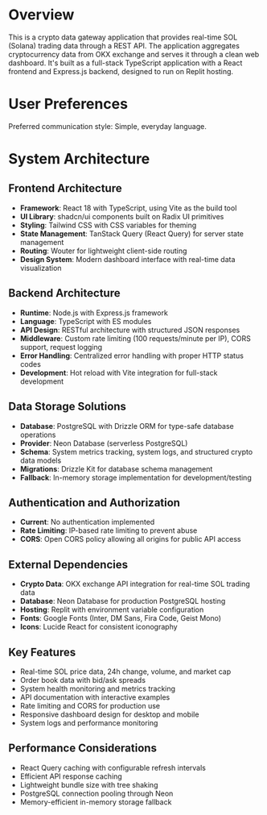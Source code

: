 # Overview

This is a crypto data gateway application that provides real-time SOL (Solana) trading data through a REST API. The application aggregates cryptocurrency data from OKX exchange and serves it through a clean web dashboard. It's built as a full-stack TypeScript application with a React frontend and Express.js backend, designed to run on Replit hosting.

# User Preferences

Preferred communication style: Simple, everyday language.

# System Architecture

## Frontend Architecture
- **Framework**: React 18 with TypeScript, using Vite as the build tool
- **UI Library**: shadcn/ui components built on Radix UI primitives
- **Styling**: Tailwind CSS with CSS variables for theming
- **State Management**: TanStack Query (React Query) for server state management
- **Routing**: Wouter for lightweight client-side routing
- **Design System**: Modern dashboard interface with real-time data visualization

## Backend Architecture
- **Runtime**: Node.js with Express.js framework
- **Language**: TypeScript with ES modules
- **API Design**: RESTful architecture with structured JSON responses
- **Middleware**: Custom rate limiting (100 requests/minute per IP), CORS support, request logging
- **Error Handling**: Centralized error handling with proper HTTP status codes
- **Development**: Hot reload with Vite integration for full-stack development

## Data Storage Solutions
- **Database**: PostgreSQL with Drizzle ORM for type-safe database operations
- **Provider**: Neon Database (serverless PostgreSQL)
- **Schema**: System metrics tracking, system logs, and structured crypto data models
- **Migrations**: Drizzle Kit for database schema management
- **Fallback**: In-memory storage implementation for development/testing

## Authentication and Authorization
- **Current**: No authentication implemented
- **Rate Limiting**: IP-based rate limiting to prevent abuse
- **CORS**: Open CORS policy allowing all origins for public API access

## External Dependencies
- **Crypto Data**: OKX exchange API integration for real-time SOL trading data
- **Database**: Neon Database for production PostgreSQL hosting
- **Hosting**: Replit with environment variable configuration
- **Fonts**: Google Fonts (Inter, DM Sans, Fira Code, Geist Mono)
- **Icons**: Lucide React for consistent iconography

## Key Features
- Real-time SOL price data, 24h change, volume, and market cap
- Order book data with bid/ask spreads
- System health monitoring and metrics tracking
- API documentation with interactive examples
- Rate limiting and CORS for production use
- Responsive dashboard design for desktop and mobile
- System logs and performance monitoring

## Performance Considerations
- React Query caching with configurable refresh intervals
- Efficient API response caching
- Lightweight bundle size with tree shaking
- PostgreSQL connection pooling through Neon
- Memory-efficient in-memory storage fallback